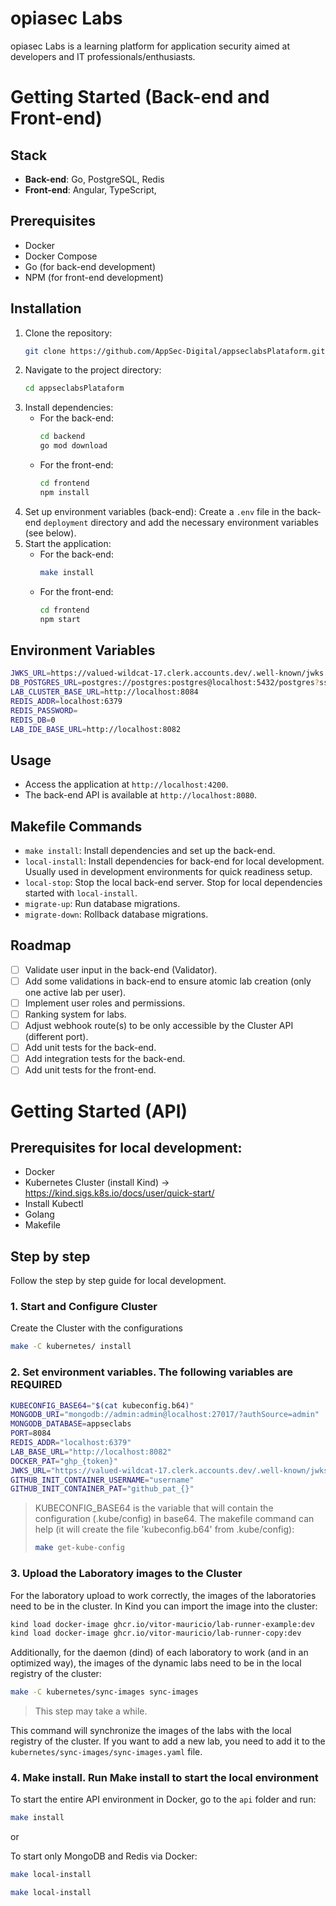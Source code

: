 # opiasec Labs
opiasec Labs is a learning platform for application security aimed at developers and IT professionals/enthusiasts.

#  Getting Started (Back-end and Front-end)
## Stack
- **Back-end**: Go, PostgreSQL, Redis
- **Front-end**: Angular, TypeScript, 

## Prerequisites
- Docker
- Docker Compose
- Go (for back-end development)
- NPM (for front-end development)

## Installation
1. Clone the repository:
   ```sh
   git clone https://github.com/AppSec-Digital/appseclabsPlataform.git
   ```
2. Navigate to the project directory:
   ```sh
   cd appseclabsPlataform
   ```
3. Install dependencies:
   - For the back-end:
     ```sh
     cd backend
     go mod download
     ```
   - For the front-end:
     ```sh
     cd frontend
     npm install
     ```
4. Set up environment variables (back-end):
   Create a `.env` file in the back-end `deployment` directory and add the necessary environment variables (see below).
5. Start the application:
    - For the back-end:
      ```sh
      make install
      ```
    - For the front-end:
      ```sh
      cd frontend
      npm start
      ```

## Environment Variables
```sh
JWKS_URL=https://valued-wildcat-17.clerk.accounts.dev/.well-known/jwks.json
DB_POSTGRES_URL=postgres://postgres:postgres@localhost:5432/postgres?sslmode=disable
LAB_CLUSTER_BASE_URL=http://localhost:8084
REDIS_ADDR=localhost:6379
REDIS_PASSWORD=
REDIS_DB=0
LAB_IDE_BASE_URL=http://localhost:8082
```

## Usage
- Access the application at `http://localhost:4200`.
- The back-end API is available at `http://localhost:8080`.

## Makefile Commands
- `make install`: Install dependencies and set up the back-end.
- `local-install`: Install dependencies for back-end for local development. Usually used in development environments for quick readiness setup.
- `local-stop`: Stop the local back-end server. Stop for local dependencies started with `local-install`.
- `migrate-up`: Run database migrations.
- `migrate-down`: Rollback database migrations.

## Roadmap
- [ ] Validate user input in the back-end (Validator).
- [ ] Add some validations in back-end to ensure atomic lab creation (only one active lab per user).
- [ ] Implement user roles and permissions.
- [ ] Ranking system for labs.
- [ ] Adjust webhook route(s) to be only accessible by the Cluster API (different port).
- [ ] Add unit tests for the back-end.
- [ ] Add integration tests for the back-end.
- [ ] Add unit tests for the front-end.

# Getting Started (API)


## Prerequisites for local development:
- Docker
- Kubernetes Cluster (install Kind) -> https://kind.sigs.k8s.io/docs/user/quick-start/
- Install Kubectl
- Golang
- Makefile

## Step by step
Follow the step by step guide for local development.


### 1. Start and Configure Cluster

Create the Cluster with the configurations
```sh
make -C kubernetes/ install
```

### 2. Set environment variables. The following variables are **REQUIRED**
```sh
KUBECONFIG_BASE64="$(cat kubeconfig.b64)"
MONGODB_URI="mongodb://admin:admin@localhost:27017/?authSource=admin"
MONGODB_DATABASE=appseclabs
PORT=8084
REDIS_ADDR="localhost:6379"
LAB_BASE_URL="http://localhost:8082"
DOCKER_PAT="ghp_{token}"
JWKS_URL="https://valued-wildcat-17.clerk.accounts.dev/.well-known/jwks.json"
GITHUB_INIT_CONTAINER_USERNAME="username"
GITHUB_INIT_CONTAINER_PAT="github_pat_{}"
```
> KUBECONFIG_BASE64 is the variable that will contain the configuration (.kube/config) in base64. The makefile command can help (it will create the file 'kubeconfig.b64' from .kube/config):
> ```sh
> make get-kube-config
> ```

### 3. Upload the Laboratory images to the Cluster
For the laboratory upload to work correctly, the images of the laboratories need to be in the cluster.
In Kind you can import the image into the cluster:
```sh
kind load docker-image ghcr.io/vitor-mauricio/lab-runner-example:dev
kind load docker-image ghcr.io/vitor-mauricio/lab-runner-copy:dev  
```

Additionally, for the daemon (dind) of each laboratory to work (and in an optimized way), the images of the dynamic labs need to be in the local registry of the cluster:
```sh
make -C kubernetes/sync-images sync-images
```
>This step may take a while.

This command will synchronize the images of the labs with the local registry of the cluster. If you want to add a new lab, you need to add it to the `kubernetes/sync-images/sync-images.yaml` file.


### 4. Make install. Run Make install to start the local environment

To start the entire API environment in Docker, go to the `api` folder and run:
```sh
make install
```

or

To start only MongoDB and Redis via Docker:
```sh
make local-install
```
```sh
make local-install
```